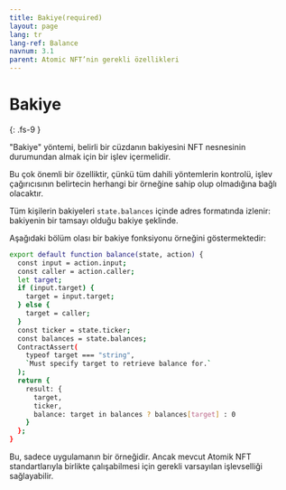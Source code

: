 ```yaml
---
title: Bakiye(required)
layout: page
lang: tr
lang-ref: Balance
navnum: 3.1
parent: Atomic NFT’nin gerekli özellikleri
---
```


# Bakiye

{: .fs-9 }

"Bakiye" yöntemi, belirli bir cüzdanın bakiyesini NFT nesnesinin durumundan almak için bir işlev içermelidir.

Bu çok önemli bir özelliktir, çünkü tüm dahili yöntemlerin kontrolü, işlev çağırıcısının belirtecin herhangi bir örneğine sahip olup olmadığına bağlı olacaktır.

Tüm kişilerin bakiyeleri `state.balances` içinde adres formatında izlenir: bakiyenin bir tamsayı olduğu bakiye şeklinde.

Aşağıdaki bölüm olası bir bakiye fonksiyonu örneğini göstermektedir:

```bash
export default function balance(state, action) {
  const input = action.input;
  const caller = action.caller;
  let target;
  if (input.target) {
    target = input.target;
  } else {
    target = caller;
  }
  const ticker = state.ticker;
  const balances = state.balances;
  ContractAssert(
    typeof target === "string",
    `Must specify target to retrieve balance for.`
  );
  return {
    result: {
      target,
      ticker,
      balance: target in balances ? balances[target] : 0
    }
  };
}
```

Bu, sadece uygulamanın bir örneğidir. Ancak mevcut Atomik NFT standartlarıyla birlikte çalışabilmesi için gerekli varsayılan işlevselliği sağlayabilir.

